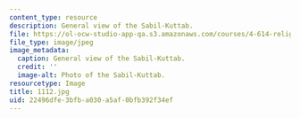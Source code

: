 ```yaml
---
content_type: resource
description: General view of the Sabil-Kuttab.
file: https://ol-ocw-studio-app-qa.s3.amazonaws.com/courses/4-614-religious-architecture-and-islamic-cultures-fall-2002/22496dfe3bfba030a5af0bfb392f34ef_1112.jpg
file_type: image/jpeg
image_metadata:
  caption: General view of the Sabil-Kuttab.
  credit: ''
  image-alt: Photo of the Sabil-Kuttab.
resourcetype: Image
title: 1112.jpg
uid: 22496dfe-3bfb-a030-a5af-0bfb392f34ef
---
```

